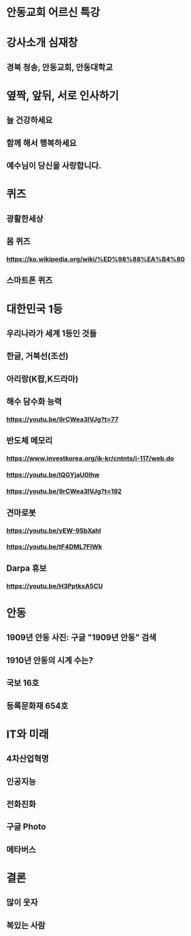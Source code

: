 # 안동교회 어르신 특강

# 강사소개 심재창
## 경북 청송, 안동교회, 안동대학교

# 옆짝, 앞뒤, 서로 인사하기
## 늘 건강하세요
## 함께 해서 행복하세요
## 예수님이 당신을 사랑합니다.

# 퀴즈
## 광활한세상
## 몸 퀴즈
### https://ko.wikipedia.org/wiki/%ED%98%88%EA%B4%80
## 스마트폰 퀴즈 

# 대한민국 1등
## 우리나라가 세계 1등인 것들
## 한글, 거북선(조선) 
## 아리랑(K팝,K드라마)
## 해수 담수화 능력
###  https://youtu.be/9rCWea3lVJg?t=77
## 반도체 메모리
### https://www.investkorea.org/ik-kr/cntnts/i-117/web.do
###  https://youtu.be/IQGYjaU0lhw
###  https://youtu.be/9rCWea3lVJg?t=192
## 견마로봇
### https://youtu.be/yEW-9SbXahI
### https://youtu.be/tF4DML7FIWk
## Darpa 휴보
###  https://youtu.be/H3PptkxA5CU

# 안동
## 1909년 안동 사진: 구글 "1909년 안동" 검색

## 1910년  안동의 시계 수는?
## 국보 16호
## 등록문화재 654호

# IT와 미래
## 4차산업혁명
## 인공지능
## 전화진화
## 구글 Photo
## 메타버스

# 결론
## 많이 웃자
## 복있는 사람
